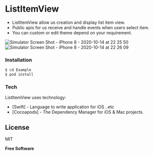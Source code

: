 # ListItemView
  - ListItemView allow us creation and display list item view.
  - Public apis for us receive and handle events when users select item.
  - You can custom or edit theme depend on your requirement.
  
![Simulator Screen Shot - iPhone 8 - 2020-10-14 at 22 25 50](https://user-images.githubusercontent.com/15699560/96003025-62191580-0e6c-11eb-9c65-8693c17402d2.png)
![Simulator Screen Shot - iPhone 8 - 2020-10-14 at 22 26 09](https://user-images.githubusercontent.com/15699560/96003031-634a4280-0e6c-11eb-90dc-2c697c069c0e.png)

### Installation
```sh
$ cd Example
$ pod install
```

### Tech
ListItemView uses technology:

* [Swift] - Language to write application for iOS ..etc
* [Cocoapods] - The Dependency Manager for iOS & Mac projects.

License
----
MIT

**Free Software**


